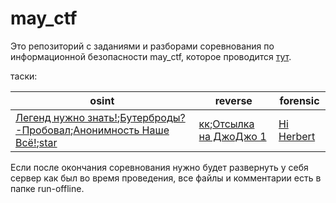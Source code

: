 # may_ctf

Это репозиторий с заданиями и разборами соревнования по информационной безопасности may_ctf, которое проводится [тут](https://ctfmay.sch9.ru/).

таски:

|osint|reverse|forensic|
|---|---|---|
|[Легенд нужно знать!](https://git.sch9.ru/may_ctf/may_ctf/src/branch/main/tasks/%D0%9B%D0%B5%D0%B3%D0%B5%D0%BD%D0%B4%20%D0%BD%D1%83%D0%B6%D0%BD%D0%BE%20%D0%B7%D0%BD%D0%B0%D1%82%D1%8C%21);[Бутерброды? -Пробовал](https://git.sch9.ru/may_ctf/may_ctf/src/branch/main/tasks/%D0%91%D1%83%D1%82%D0%B5%D1%80%D0%B1%D1%80%D0%BE%D0%B4%D1%8B%3F%20-%D0%9F%D1%80%D0%BE%D0%B1%D0%BE%D0%B2%D0%B0%D0%BB);[Анонимность Наше Всё!](https://git.sch9.ru/may_ctf/may_ctf/src/branch/main/tasks/%D0%90%D0%BD%D0%BE%D0%BD%D0%B8%D0%BC%D0%BD%D0%BE%D1%81%D1%82%D1%8C%20%D0%9D%D0%B0%D1%88%D0%B5%20%D0%92%D1%81%D1%91%21);[star](https://git.sch9.ru/may_ctf/may_ctf/src/branch/main/tasks/star)|[кк](/may_ctf/may_ctf/src/branch/main/tasks/kk);[Отсылка на ДжоДжо 1](https://git.sch9.ru/may_ctf/may_ctf/src/branch/main/tasks/jojo1)|[Hi Herbert](https://git.sch9.ru/may_ctf/may_ctf/src/branch/main/tasks/Hi%20Herbert)

Если после окончания соревнования нужно будет развернуть у себя сервер как был во время проведения, все файлы и комментарии есть в папке run-offline.